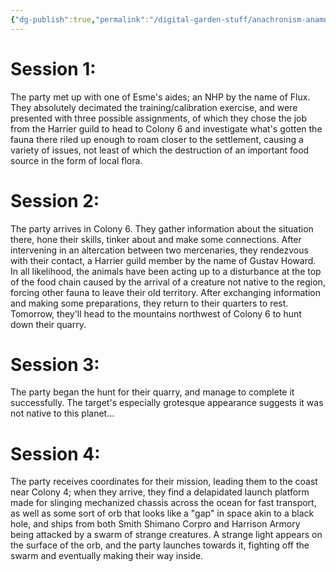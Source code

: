 ```yaml
---
{"dg-publish":true,"permalink":"/digital-garden-stuff/anachronism-anamnesis-session-summaries/"}
---
```


# Session 1:  
The party met up with one of Esme's aides; an NHP by the name of Flux. They absolutely decimated the training/calibration exercise, and were presented with three possible assignments, of which they chose the job from the Harrier guild to head to Colony 6 and investigate what's gotten the fauna there riled up enough to roam closer to the settlement, causing a variety of issues, not least of which the destruction of an important food source in the form of local flora.

# Session 2:  
The party arrives in Colony 6. They gather information about the situation there, hone their skills, tinker about and make some connections. After intervening in an altercation between two mercenaries, they rendezvous with their contact, a Harrier guild member by the name of Gustav Howard. In all likelihood, the animals have been acting up to a disturbance at the top of the food chain caused by the arrival of a creature not native to the region, forcing other fauna to leave their old territory. After exchanging information and making some preparations, they return to their quarters to rest. Tomorrow, they'll head to the mountains northwest of Colony 6 to hunt down their quarry.

# Session 3:
The party began the hunt for their quarry, and manage to complete it successfully. The target's especially grotesque appearance suggests it was not native to this planet...


# Session 4: #
The party receives coordinates for their mission, leading them to the coast near Colony 4; when they arrive, they find a delapidated launch platform made for slinging mechanized chassis across the ocean for fast transport, as well as some sort of orb that looks like a "gap" in space akin to a black hole, and ships from both Smith Shimano Corpro and Harrison Armory being attacked by a swarm of strange creatures. A strange light appears on the surface of the orb, and the party launches towards it, fighting off the swarm and eventually making their way inside.
